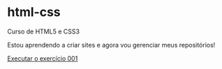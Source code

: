# html-css
 Curso de HTML5 e CSS3

Estou aprendendo a criar sites e agora vou gerenciar meus repositórios!

<a href="https://alexandretessaro.github.io/html-css/exercicios/001/index.html">Executar o exercício 001</a>
